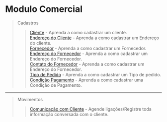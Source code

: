 # Modulo Comercial

> Cadastros
>> [Cliente](/cadclien) - Aprenda a como cadastrar um cliente.  
>> [Endereço do Cliente](/cadclien/#cadastrando-de-endereco-do-cliente) - Aprenda a como cadastrar um Endereço do cliente.  
>> [Fornecedor](/cadforn) - Aprenda a como cadastrar um Fornecedor.  
>> [Endereço do Fornecedor](/cadforn/#cadastrando-endereco-do-fornecedor) - Aprenda a como cadastrar um Endereço do Fornecedor.  
>> [Contato do Fornecedor](/cadforn/#cadastrando-contatos-do-cliente) - Aprenda a como cadastrar um Endereço do Fornecedor.  
>> [Tipo de Pedido](/cadtpped) - Aprenda a como cadastrar um Tipo de pedido.  
>> [Condição Pagamento](/cadcondpg) - Aprenda a como cadastrar uma Condição de Pagamento.  

---

> Movimentos
>> [Comunicação com Cliente](/comuclien) - Agende ligações/Registre toda informação conversada com o cliente.  
